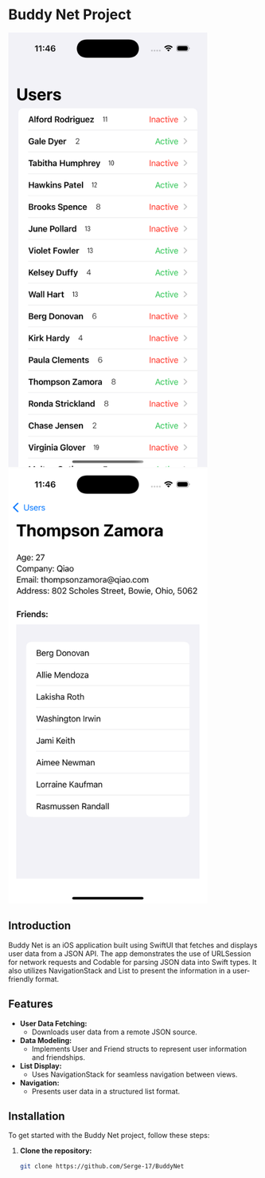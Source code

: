 # Buddy Net Project

 <img src="BuddyNet/Assets.xcassets/Screen_1.imageset/Screen_1.png" width="400" />            <img src="BuddyNet/Assets.xcassets/Screen_2.imageset/Screen_2.png" width="400" /> 

## Introduction

Buddy Net is an iOS application built using SwiftUI that fetches and displays user data from a JSON API. The app demonstrates the use of URLSession for network requests and Codable for parsing JSON data into Swift types. It also utilizes NavigationStack and List to present the information in a user-friendly format.

## Features

- **User Data Fetching:**
  - Downloads user data from a remote JSON source.
- **Data Modeling:** 
  - Implements User and Friend structs to represent user information and friendships.
- **List Display:**
  - Uses NavigationStack for seamless navigation between views.
- **Navigation:**
  - Presents user data in a structured list format.



## Installation

To get started with the Buddy Net project, follow these steps:

1. **Clone the repository:**
   ```bash
   git clone https://github.com/Serge-17/BuddyNet
